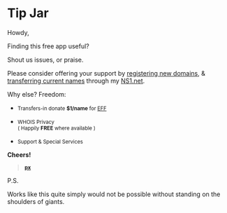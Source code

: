 <a name="tip-jar">&nbsp;</a>

# Tip Jar

Howdy,


Finding this free app useful?

Shout us issues, or praise.


Please consider offering your support by [registering new domains](http://ns1.net/en/domains/new/?utm_campaign=github&amp;utm_src=cfapp_pa&amp;utm_content=tip-jar), &amp; [transferring current names](http://ns1.net/en/domains/transfer/?utm_campaign=github&amp;utm_src=cfapp_pa&amp;utm_content=tip-jar) through my [NS1.net](http://ns1.net/?utm_campaign=github&amp;utm_src=cfapp_pa&amp;utm_content=tip-jar).

Why else? Freedom&#58;

* <small>Transfers-in donate&nbsp;<b>$1/name</b>&nbsp;for&nbsp;<a href="https://eff.org/donate/" class="px-EFF" title="Since 1990 the Electronic Frontier Foundation has been defending rights.">EFF</a></small>

* <small>WHOIS Privacy <br class="hidden-lg hidden-md hidden-sm"/>( <span class="">Happily</span> <b>FREE</b> where available )</small>

* <small>Support &amp; Special Services</small>


**Cheers!**

> [<small><b>px</b></small>](http://playerx.net)

  P.S.

  Works like this quite simply would not be possible without standing on the shoulders of giants.

<!--
Paraphrashing Isaac Newton: ^
/-->

<!--
Someone may find this and smile. :D
/-->


<!--
              __  _
 ___   ___   / _|| |_ __      __ __ _  _ __  ___
/ __| / _ \ | |_ | __|\ \ /\ / // _` || '__|/ _ \
\__ \| (_) ||  _|| |_  \ V  V /| (_| || |  |  __/
|___/ \___/ |_|   \__|  \_/\_/  \__,_||_|   \___|
Software I like in no real particular order:

> * [Linux](https://www.kernel.org/)
> * [FreeBSD](http://www.freebsdfoundation.org/donate/)
> * [nginx](http://nginx.org/)
> * [git](http://git-scm.com/)
> * [BIND](http://www.isc.org/downloads/bind/)
> > * [BIND Status](http://www.isc.org/downloads/software-support-policy/bind-software-status/)

> * [MySQL](http://www.mysql.org)
> * [coffeescript](http://coffeescript.org/)

> * [PHP](http://www.php.net/)
> * [Piwik](http://piwik.org/)
/-->

<!--
replace with tip-jar image
--> 
<!--
<img class="pull-right tip-jar-right placeholder" data-src="/holder.js/100%x180/hipster/" title="Visualize a Tip-Jar"/>

-->

